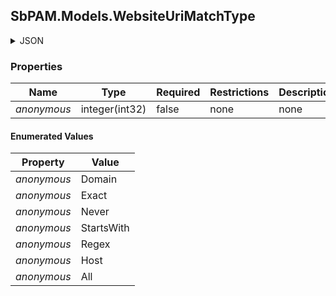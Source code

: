 
<h2 id="tocS_SbPAM.Models.WebsiteUriMatchType">SbPAM.Models.WebsiteUriMatchType</h2>

<a id="schemasbpam.models.websiteurimatchtype"></a>
<a id="schema_SbPAM.Models.WebsiteUriMatchType"></a>
<a id="tocSsbpam.models.websiteurimatchtype"></a>
<a id="tocssbpam.models.websiteurimatchtype"></a>

<details><summary>JSON</summary>


```json
"Domain"

```


</details>

### Properties

|Name|Type|Required|Restrictions|Description|
|---|---|---|---|---|
|*anonymous*|integer(int32)|false|none|none|

#### Enumerated Values

|Property|Value|
|---|---|
|*anonymous*|Domain|
|*anonymous*|Exact|
|*anonymous*|Never|
|*anonymous*|StartsWith|
|*anonymous*|Regex|
|*anonymous*|Host|
|*anonymous*|All|


